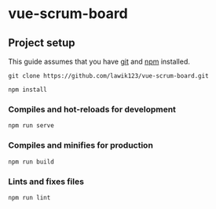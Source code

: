 # vue-scrum-board

## Project setup
This guide assumes that you have [git](https://git-scm.com/) and [npm](https://nodejs.org) installed.

```
git clone https://github.com/lawik123/vue-scrum-board.git
```

```
npm install
```

### Compiles and hot-reloads for development
```
npm run serve
```

### Compiles and minifies for production
```
npm run build
```

### Lints and fixes files
```
npm run lint
```
